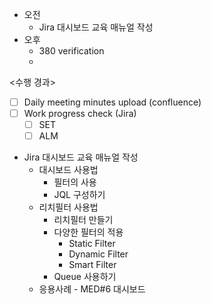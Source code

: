 - 오전
	- Jira 대시보드 교육 매뉴얼 작성
- 오후
	- 380 verification
	- 

<수행 경과>
- [ ] Daily meeting minutes upload (confluence)
- [ ] Work progress check (Jira)
	- [ ] SET
	- [ ] ALM

- Jira 대시보드 교육 매뉴얼 작성
	- 대시보드 사용법
		- 필터의 사용
		- JQL 구성하기
	- 리치필터 사용법
		- 리치필터 만들기
		- 다양한 필터의 적용
			- Static Filter
			- Dynamic Filter
			- Smart Filter
		- Queue 사용하기
	- 응용사례 - MED#6 대시보드
